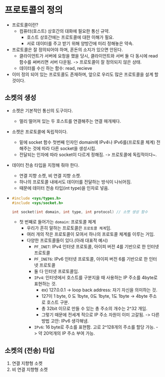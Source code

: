 # 프로토콜의 정의

- 프로토콜이란?
  - 컴퓨터(호스트) 상호간의 대화에 필요한 통신 규약.
    - 호스트 상호간에는 프로토콜에 대한 이해가 필요.
    - 서로 데이터를 주고 받기 위해 양방간에 미리 정해놓은 약속.
- 프로토콜은 잘 정의되어야 하며, 혼돈의 소지가 있으면 안된다.
  - 클라이언트가 서버에 요청을 했을 당시, 클라이언트와 서버 둘 다 동시에 read 함수를 써버리면 서버 다운됨. -> 프로토콜이 잘 정의되지 않은 상태.
  - 데이터를 수신 하는 함수: read, recieve
- 이미 정의 되어 있는 프로토콜도 존재하며, 앞으로 우리도 많은 프로토콜을 설계 할 것이다.



## 소켓의 생성

- 소켓은 기본적인 통신의 도구이다.

  - 멀리 떨어져 있는 두 호스트를 연결해주는 연결 매개체다.

- 소켓은 프로토콜에 독립적이다.

  - 밑에 socket 함수 첫번째 인자인 domain에 IPv4나 IPv6를(프로토콜 체계) 전해주는 것에 따라 다른 socket을 생성시킴.
  - 전달되는 인자에 따라 socket이 다르게 정해짐. -> 프로토콜에 독립적이다~.

- 데이터 전송 타입을 지정해 줘야 한다.

  - 연결 지향 소켓, 비 연결 지향 소켓.
  - 하나의 프로토콜 내에서도 데이터를 전달하는 방식이 나뉘어짐.
  - 때문에 데이터 전송 타입(int type)을 인자로 넣음.

- ```c
  #include <sys/types.h>
  #include <sys/socket.h>
  
  int socket(int domain, int type, int protocol) // 소켓 생성 함수
  ```
  - 첫 번째로 들어가는 `domain`: 프로토콜 체계
    - 우리가 흔히 말하는 프로토콜은 `프로토콜 체계`임.
    - 여러 개의 작은 프로토콜이 모여서 하나의 프로토콜 체계를 이루는 거임.
    - 다양한 프로토콜들이 있다.(아래 대표적 예시)
      - `PF_INET`: IPv4 인터넷 프로토콜, 아이피 버전 4를 기반으로 한 인터넷 프로토콜
      - `PF_INET6`: IPv6 인터넷 프로토콜, 아이피 버전 6를 기반으로 한 인터넷 프로토콜
      - 둘 다 인터넷 프로토콜임.
      - `IPv4`: 인터넷에서 호스트를 구분지을 때 사용하는 IP 주소를 4byte로  표현하는 것.
        - ex) 127.0.0.1 -> loop back address: 자기 자신을 의미하는 것.
        - 127이 1 byte, 0 도 1byte, 0도 1byte, 1도 1byte -> 4byte 주소로 호스트 구분.
        - 총 32bit 이므로 만들 수 있는 총 주소의 개수는 2^32 개임.
        - 그렇기 때문에 전세계 적으로 IP 주소 자원이 이미 고갈됨. -> 다른 방법 고안: IPv6 생각해냄.
      - `IPv6`: 16 byte로 주소를 표현함. 고로 2^128개의 주소를 할당 가능. -> 약 20억개의 IP 주소 부여 가능.



## 소켓의 (전송) 타입

1. 연결 지향형 소켓
2. 비 연결 지향형 소켓

